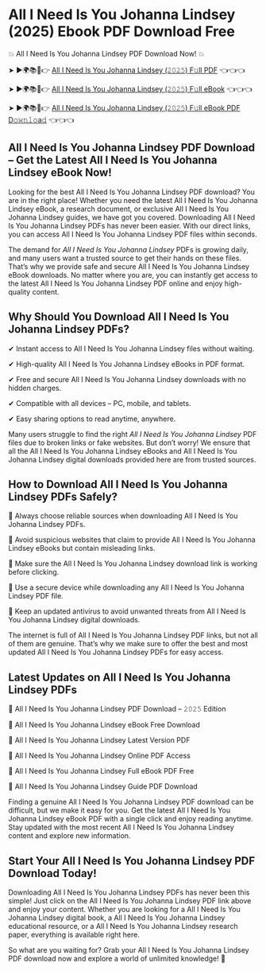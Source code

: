 # All I Need Is You Johanna Lindsey (2025) Ebook PDF Download Free

💥 All I Need Is You Johanna Lindsey PDF Download Now! 💥

➤ ►🌍📚📱👉 [All I Need Is You Johanna Lindsey (𝟸𝟶𝟸𝟻) F𝚞ll PDF](https://getpdf.xyz/all-i-need-is-you-johanna-lindsey) 👈👈👈


➤ ►🌍📚📱👉 [All I Need Is You Johanna Lindsey (𝟸𝟶𝟸𝟻) F𝚞ll eBook](https://getpdf.xyz/all-i-need-is-you-johanna-lindsey) 👈👈👈


➤ ►🌍📚📱👉 [All I Need Is You Johanna Lindsey (𝟸𝟶𝟸𝟻) F𝚞ll eBook PDF D𝚘𝚠𝚗𝚕𝚘a𝚍](https://getpdf.xyz/all-i-need-is-you-johanna-lindsey) 👈👈👈


## All I Need Is You Johanna Lindsey PDF Download – Get the Latest All I Need Is You Johanna Lindsey eBook Now!

Looking for the best All I Need Is You Johanna Lindsey PDF download? You are in the right place! Whether you need the latest All I Need Is You Johanna Lindsey eBook, a research document, or exclusive All I Need Is You Johanna Lindsey guides, we have got you covered. Downloading All I Need Is You Johanna Lindsey PDFs has never been easier. With our direct links, you can access All I Need Is You Johanna Lindsey PDF files within seconds.

The demand for *All I Need Is You Johanna Lindsey* PDFs is growing daily, and many users want a trusted source to get their hands on these files. That’s why we provide safe and secure All I Need Is You Johanna Lindsey eBook downloads. No matter where you are, you can instantly get access to the latest All I Need Is You Johanna Lindsey PDF online and enjoy high-quality content.

## Why Should You Download All I Need Is You Johanna Lindsey PDFs?

✔ Instant access to All I Need Is You Johanna Lindsey files without waiting.

✔ High-quality All I Need Is You Johanna Lindsey eBooks in PDF format.

✔ Free and secure All I Need Is You Johanna Lindsey downloads with no hidden charges.

✔ Compatible with all devices – PC, mobile, and tablets.

✔ Easy sharing options to read anytime, anywhere.

Many users struggle to find the right *All I Need Is You Johanna Lindsey* PDF files due to broken links or fake websites. But don’t worry! We ensure that all the All I Need Is You Johanna Lindsey eBooks and All I Need Is You Johanna Lindsey digital downloads provided here are from trusted sources.

## How to Download All I Need Is You Johanna Lindsey PDFs Safely?

📌 Always choose reliable sources when downloading All I Need Is You Johanna Lindsey PDFs.

📌 Avoid suspicious websites that claim to provide All I Need Is You Johanna Lindsey eBooks but contain misleading links.

📌 Make sure the All I Need Is You Johanna Lindsey download link is working before clicking.

📌 Use a secure device while downloading any All I Need Is You Johanna Lindsey PDF file.

📌 Keep an updated antivirus to avoid unwanted threats from All I Need Is You Johanna Lindsey digital downloads.

The internet is full of All I Need Is You Johanna Lindsey PDF links, but not all of them are genuine. That’s why we make sure to offer the best and most updated All I Need Is You Johanna Lindsey PDFs for easy access.

## Latest Updates on All I Need Is You Johanna Lindsey PDFs

🔹 All I Need Is You Johanna Lindsey PDF Download – 𝟸𝟶𝟸𝟻 Edition

🔹 All I Need Is You Johanna Lindsey eBook Free Download

🔹 All I Need Is You Johanna Lindsey Latest Version PDF

🔹 All I Need Is You Johanna Lindsey Online PDF Access

🔹 All I Need Is You Johanna Lindsey Full eBook PDF Free

🔹 All I Need Is You Johanna Lindsey Guide PDF Download

Finding a genuine All I Need Is You Johanna Lindsey PDF download can be difficult, but we make it easy for you. Get the latest All I Need Is You Johanna Lindsey eBook PDF with a single click and enjoy reading anytime. Stay updated with the most recent All I Need Is You Johanna Lindsey content and explore new information.

## Start Your All I Need Is You Johanna Lindsey PDF Download Today!

Downloading All I Need Is You Johanna Lindsey PDFs has never been this simple! Just click on the All I Need Is You Johanna Lindsey PDF link above and enjoy your content. Whether you are looking for a All I Need Is You Johanna Lindsey digital book, a All I Need Is You Johanna Lindsey educational resource, or a All I Need Is You Johanna Lindsey research paper, everything is available right here.

So what are you waiting for? Grab your All I Need Is You Johanna Lindsey PDF download now and explore a world of unlimited knowledge! 🚀